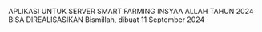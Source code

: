 APLIKASI UNTUK SERVER SMART FARMING INSYAA ALLAH TAHUN 2024 BISA DIREALISASIKAN
Bismillah, dibuat 11 September 2024
